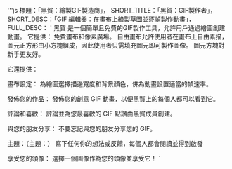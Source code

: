 '''js
  標題：「黑賀：繪製GIF製造商」，
  SHORT_TITLE：「黑賀：GIF製作者」，
  SHORT_DESC：「GIF 編輯器：在畫布上繪製草圖並逐幀製作動畫」，
  FULL_DESC： '
  黑賀 是一個簡單且免費的GIF製作工具，允許用戶通過繪圖創建動畫。
    它提供：
      免費畫布和像素廣場。
      自由畫布允許使用者在畫布上自由素描，圖元正方形由小方塊組成，因此使用者只需填充圖元即可製作圖像。
      圖元方塊對新手更友好。

它還提供：

畫布設定：
      為繪圖選擇描邊寬度和背景顏色，併為動畫設置適當的幀速率。
      
發佈您的作品：
      發佈您的創意 GIF 動畫，以便黑賀上的每個人都可以看到它。
      
評論和喜歡：
      評論並為您最喜歡的 GIF 點讚由黑賀成員創建。
      
與您的朋友分享：
      不要忘記與您的朋友分享您的 GIF。
      
主題：（主題：）
      寫下任何你的想法或反饋，每個人都會閱讀並得到啟發
      
享受您的頭像：
      選擇一個圖像作為您的頭像並享受它！
  `
```
